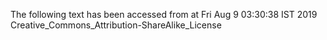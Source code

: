 The following text has been accessed from at Fri Aug 9 03:30:38 IST 2019
Creative_Commons_Attribution-ShareAlike_License

